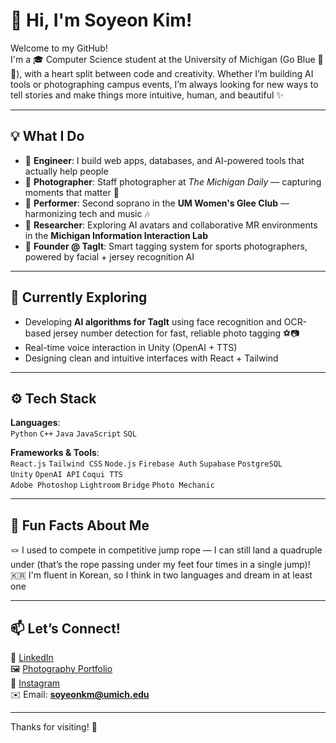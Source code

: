 # 👋 Hi, I'm Soyeon Kim!

Welcome to my GitHub!  
I'm a 🎓 Computer Science student at the University of Michigan (Go Blue 💙💛), with a heart split between code and creativity. Whether I’m building AI tools or photographing campus events, I’m always looking for new ways to tell stories and make things more intuitive, human, and beautiful ✨

---

## 💡 What I Do

- 🧠 **Engineer**: I build web apps, databases, and AI-powered tools that actually help people
- 📸 **Photographer**: Staff photographer at *The Michigan Daily* — capturing moments that matter 📰
- 🎤 **Performer**: Second soprano in the **UM Women's Glee Club** — harmonizing tech and music 🎶
- 🧪 **Researcher**: Exploring AI avatars and collaborative MR environments in the **Michigan Information Interaction Lab**
- 💼 **Founder @ TagIt**: Smart tagging system for sports photographers, powered by facial + jersey recognition AI

---

## 🌱 Currently Exploring

- Developing **AI algorithms for TagIt** using face recognition and OCR-based jersey number detection for fast, reliable photo tagging ⚽📷  
- Real-time voice interaction in Unity (OpenAI + TTS)  
- Designing clean and intuitive interfaces with React + Tailwind

---

## ⚙️ Tech Stack

**Languages**:  
`Python` `C++` `Java` `JavaScript` `SQL`

**Frameworks & Tools**:  
`React.js` `Tailwind CSS` `Node.js` `Firebase Auth` `Supabase` `PostgreSQL`  
`Unity` `OpenAI API` `Coqui TTS`  
`Adobe Photoshop` `Lightroom` `Bridge` `Photo Mechanic`

---

## 🎨 Fun Facts About Me
🪢 I used to compete in competitive jump rope — I can still land a quadruple under (that’s the rope passing under my feet four times in a single jump)!
🇰🇷 I'm fluent in Korean, so I think in two languages and dream in at least one

---

## 📫 Let’s Connect!

💼 [LinkedIn](https://www.linkedin.com/in/soyeonkimm/)  
🖼️ [Photography Portfolio](https://soyeonkimphotography.myportfolio.com/)  
📸 [Instagram](https://www.instagram.com/soyeon.kim.photography)  
✉️ Email: **soyeonkm@umich.edu**

---

Thanks for visiting! 🚀  
